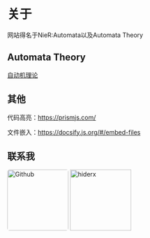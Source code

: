 # 关于
网站得名于NieR:Automata以及Automata Theory
## Automata Theory
[自动机理论](https://zh.wikipedia.org/wiki/%E8%87%AA%E5%8B%95%E6%A9%9F%E7%90%86%E8%AB%96)

## 其他
代码高亮：https://prismjs.com/

文件嵌入：https://docsify.js.org/#/embed-files

## 联系我
<div>
<a href="https://github.com/hiderx" target="_blank"><img src="https://avatars.githubusercontent.com/u/60884197" alt="Github" style="width:10em;height:10em;border-radius:5px"></a>
<img src="https://github-readme-stats.vercel.app/api?username=hiderx&show_icons=true&locale=en&theme=light" alt="hiderx"  style="height:10em"/>
</div>
